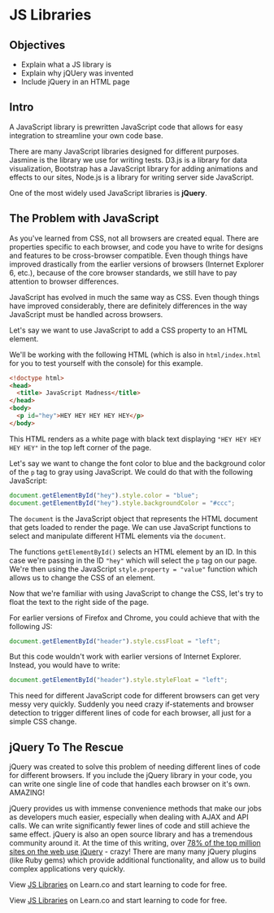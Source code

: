 # JS Libraries

## Objectives
+ Explain what a JS library is
+ Explain why jQUery was invented
+ Include jQuery in an HTML page

## Intro 

A JavaScript library is prewritten JavaScript code that allows for easy integration to streamline your own code base.

There are many JavaScript libraries designed for different purposes. Jasmine is the library we use for writing tests. D3.js is a library for data visualization, Bootstrap has a JavaScript library for adding animations and effects to our sites, Node.js is a library for writing server side JavaScript.

One of the most widely used JavaScript libraries is **jQuery**. 

## The Problem with JavaScript

As you've learned from CSS, not all browsers are created equal. There are properties specific to each browser, and code you have to write for designs and features to be cross-browser compatible. Even though things have improved drastically from the earlier versions of browsers (Internet Explorer 6, etc.), because of the core browser standards, we still have to pay attention to browser differences.

JavaScript has evolved in much the same way as CSS. Even though things have improved considerably, there are definitely differences in the way JavaScript must be handled across browsers.

Let's say we want to use JavaScript to add a CSS property to an HTML element.

We'll be working with the following HTML (which is also in `html/index.html` for you to test yourself with the console) for this example.

```html
<!doctype html>
<head>
  <title> JavaScript Madness</title>
</head>
<body>
  <p id="hey">HEY HEY HEY HEY HEY</p>
</body>
```

This HTML renders as a white page with black text displaying `"HEY HEY HEY HEY HEY"` in the top left corner of the page.

Let's say we want to change the font color to blue and the background color of the `p` tag to gray using JavaScript. We could do that with the following JavaScript:

```js
document.getElementById("hey").style.color = "blue";
document.getElementById("hey").style.backgroundColor = "#ccc";
```

The `document` is the JavaScript object that represents the HTML document that gets loaded to render the page. We can use JavaScript functions to select and manipulate different HTML elements via the `document`. 

The functions `getElementById()` selects an HTML element by an ID. In this case we're passing in the ID `"hey"` which will select the `p` tag on our page. We're then using the JavaScript `style.property = "value"` function which allows us to change the CSS of an element.

Now that we're familiar with using JavaScript to change the CSS, let's try to float the text to the right side of the page.

For earlier versions of Firefox and Chrome, you could achieve that with the following JS:

```js
document.getElementById("header").style.cssFloat = "left";
```

But this code wouldn't work with earlier versions of Internet Explorer. Instead, you would have to write:

```js
document.getElementById("header").style.styleFloat = "left";
```

This need for different JavaScript code for different browsers can get very messy very quickly. Suddenly you need crazy if-statements and browser detection to trigger different lines of code for each browser, all just for a simple CSS change. 

## jQuery To The Rescue

jQuery was created to solve this problem of needing different lines of code for different browsers. If you include the jQuery library in your code, you can write one single line of code that handles each browser on it's own. AMAZING!

jQuery provides us with immense convenience methods that make our jobs as developers much easier, especially when dealing with AJAX and API calls. We can write significantly fewer lines of code and still achieve the same effect. jQuery is also an open source library and has a tremendous community around it. At the time of this writing, over [78% of the top million sites on the web use jQuery](http://trends.builtwith.com/javascript/jQuery) - crazy! There are many many jQuery plugins (like Ruby gems) which provide additional functionality, and allow us to build complex applications very quickly.

<p data-visibility='hidden'>View <a href='https://learn.co/lessons/js-libraries-readme' title='JS Libraries'>JS Libraries</a> on Learn.co and start learning to code for free.</p>

<p data-visibility='hidden'>View <a href='https://learn.co/lessons/js-libraries-readme'>JS Libraries</a> on Learn.co and start learning to code for free.</p>
